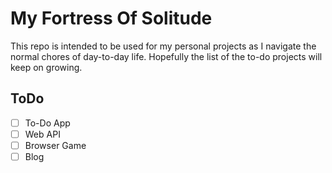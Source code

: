 # My Fortress Of Solitude
This repo is intended to be used for my personal projects as I navigate the normal chores of day-to-day life.
Hopefully the list of the to-do projects will keep on growing.
## ToDo
- [ ] To-Do App
- [ ] Web API
- [ ] Browser Game
- [ ] Blog
